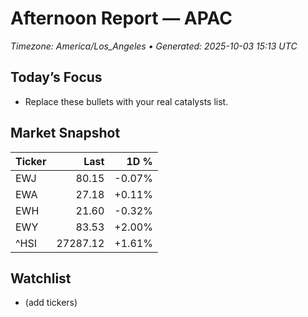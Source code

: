 # Afternoon Report — APAC
_Timezone: America/Los_Angeles • Generated: 2025-10-03 15:13 UTC_

## Today’s Focus
- Replace these bullets with your real catalysts list.

## Market Snapshot
| Ticker | Last | 1D % |
|---|---:|---:|
| EWJ | 80.15 | -0.07% |
| EWA | 27.18 | +0.11% |
| EWH | 21.60 | -0.32% |
| EWY | 83.53 | +2.00% |
| ^HSI | 27287.12 | +1.61% |

## Watchlist
- (add tickers)
